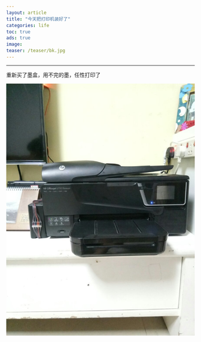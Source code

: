 ```yaml
---
layout: article
title: "今天把打印机装好了"
categories: life
toc: true
ads: true
image:
teaser: /teaser/bk.jpg
---
```


---

重新买了墨盒，用不完的墨，任性打印了

![df](https://github.com/storage201602/storage201602/blob/master/myhome2016/_posts/life/2016-05-31-2151life.md/0531_2.jpg?raw=true)
